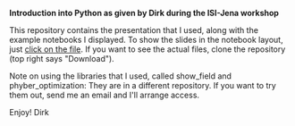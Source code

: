 **Introduction into Python as given by Dirk during the ISI-Jena workshop**

This repository contains the presentation that I used, along with the example notebooks I displayed. To show the slides in the notebook layout, just [click on the file](https://github.com/dboonz/python_intro_lab/blob/master/python_intro_talk.ipynb). If you want to see the actual files, clone the repository (top right says "Download").

Note on using the libraries that I used, called show_field and phyber_optimization: They are in a different repository. If you want to try them out, send me an email and I'll arrange access. 

Enjoy!
Dirk
